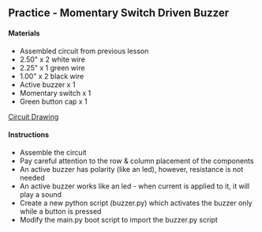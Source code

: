 ## Practice - Momentary Switch Driven Buzzer

#### Materials
 - Assembled circuit from previous lesson
 - 2.50" x 2 white wire
 - 2.25" x 1 green wire
 - 1.00" x 2 black wire
 - Active buzzer x 1
 - Momentary switch x 1
 - Green button cap x 1

[Circuit Drawing](lesson01-11.pdf)

#### Instructions
 - Assemble the circuit
 - Pay careful attention to the row & column placement of the components
 - An active buzzer has polarity (like an led), however, resistance is not needed
 - An active buzzer works like an led - when current is applied to it, it will play a sound
 - Create a new python script (buzzer.py) which activates the buzzer only while a button is pressed
 - Modify the main.py boot script to import the buzzer.py script
